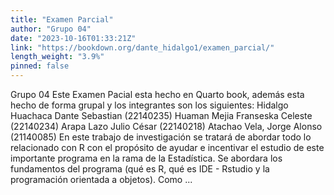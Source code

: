 ```yaml
---
title: "Examen Parcial"
author: "Grupo 04"
date: "2023-10-16T01:33:21Z"
link: "https://bookdown.org/dante_hidalgo1/examen_parcial/"
length_weight: "3.9%"
pinned: false
---
```


Grupo 04 Este Examen Pacial esta hecho en Quarto book, además esta hecho de forma grupal y los integrantes son los siguientes: Hidalgo Huachaca Dante Sebastian (22140235) Huaman Mejia Franseska Celeste (22140234) Arapa Lazo Julio César (22140218) Atachao Vela, Jorge Alonso (21140085) En este trabajo de investigación se tratará de abordar todo lo relacionado con R con el propósito de ayudar e incentivar el estudio de este importante programa en la rama de la Estadística. Se abordara los fundamentos del programa (qué es R, qué es IDE - Rstudio y la programación orientada a objetos). Como ...
